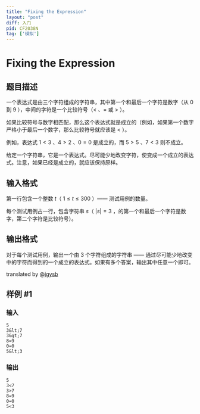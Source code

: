```yaml
---
title: "Fixing the Expression"
layout: "post"
diff: 入门
pid: CF2038N
tag: ['模拟']
---
```


# Fixing the Expression

## 题目描述

一个表达式是由三个字符组成的字符串，其中第一个和最后一个字符是数字（从 $0$ 到 $9$ ），中间的字符是一个比较符号（$<$ 、$=$ 或 $>$ ）。

如果比较符号与数字相匹配，那么这个表达式就是成立的（例如，如果第一个数字严格小于最后一个数字，那么比较符号就应该是 $<$ ）。

例如，表达式 $1<3$ 、$4>2$ 、$0=0$ 是成立的，而 $5>5$ 、$7<3$ 则不成立。

给定一个字符串，它是一个表达式。尽可能少地改变字符，使变成一个成立的表达式。注意，如果已经是成立的，就应该保持原样。

## 输入格式

第一行包含一个整数 $t$（ $1\le t \le 300$ ）—— 测试用例的数量。

每个测试用例占一行，包含字符串 $s$（ $\vert s \vert = 3$ ，的第一个和最后一个字符是数字，第二个字符是比较符号）。

## 输出格式

对于每个测试用例，输出一个由 $3$ 个字符组成的字符串 —— 通过尽可能少地改变中的字符而得到的一个成立的表达式。如果有多个答案，输出其中任意一个即可。

translated by @[jgysb](https://www.luogu.com.cn/user/543559)

## 样例 #1

### 输入

```
5
3&lt;7
3&gt;7
8=9
0=0
5&lt;3
```

### 输出

```
5
3<7
3>7
8=9
0=0
5<3
```

